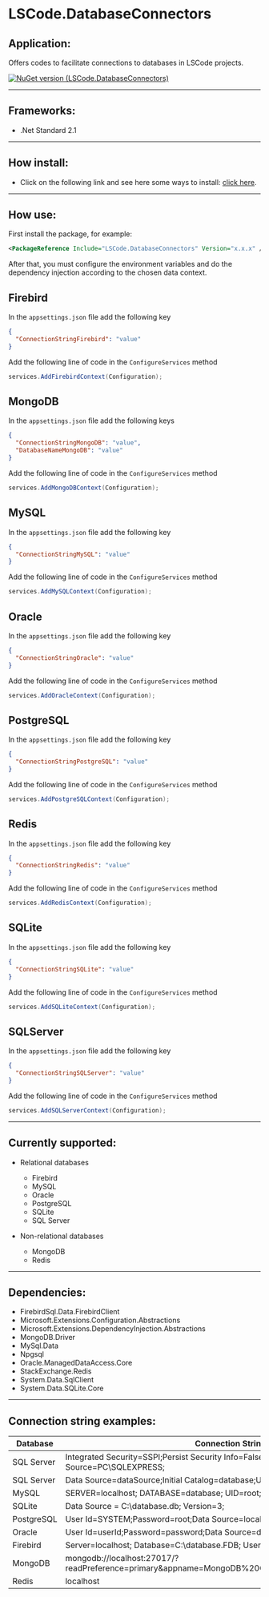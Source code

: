 # LSCode.DatabaseConnectors

## Application:
Offers codes to facilitate connections to databases in LSCode projects.

[![NuGet version (LSCode.DatabaseConnectors)](https://img.shields.io/nuget/v/LSCode.DatabaseConnectors.svg?style=flat-square)](https://www.nuget.org/packages/LSCode.DatabaseConnectors)

---

## Frameworks:
- .Net Standard 2.1

---

## How install:
- Click on the following link and see here some ways to install: [click here](https://www.nuget.org/packages/LSCode.DatabaseConnectors "LSCode.DatabaseConnectors page on nuget.org").

---

## How use:
First install the package, for example:

```xml
<PackageReference Include="LSCode.DatabaseConnectors" Version="x.x.x" />
```

After that, you must configure the environment variables and do the dependency injection according to the chosen data context.

## Firebird

In the `appsettings.json` file add the following key

```json
{
  "ConnectionStringFirebird": "value"
}
```

Add the following line of code in the `ConfigureServices` method

```c#
services.AddFirebirdContext(Configuration);
```

## MongoDB

In the `appsettings.json` file add the following keys

```json
{
  "ConnectionStringMongoDB": "value",
  "DatabaseNameMongoDB": "value"
}
```

Add the following line of code in the `ConfigureServices` method

```c#
services.AddMongoDBContext(Configuration);
```

## MySQL

In the `appsettings.json` file add the following key

```json
{
  "ConnectionStringMySQL": "value"
}
```

Add the following line of code in the `ConfigureServices` method

```c#
services.AddMySQLContext(Configuration);
```

## Oracle

In the `appsettings.json` file add the following key

```json
{
  "ConnectionStringOracle": "value"
}
```

Add the following line of code in the `ConfigureServices` method

```c#
services.AddOracleContext(Configuration);
```

## PostgreSQL

In the `appsettings.json` file add the following key

```json
{
  "ConnectionStringPostgreSQL": "value"
}
```

Add the following line of code in the `ConfigureServices` method

```c#
services.AddPostgreSQLContext(Configuration);
```

## Redis

In the `appsettings.json` file add the following key

```json
{
  "ConnectionStringRedis": "value"
}
```

Add the following line of code in the `ConfigureServices` method

```c#
services.AddRedisContext(Configuration);
```

## SQLite

In the `appsettings.json` file add the following key

```json
{
  "ConnectionStringSQLite": "value"
}
```

Add the following line of code in the `ConfigureServices` method

```c#
services.AddSQLiteContext(Configuration);
```

## SQLServer

In the `appsettings.json` file add the following key

```json
{
  "ConnectionStringSQLServer": "value"
}
```

Add the following line of code in the `ConfigureServices` method

```c#
services.AddSQLServerContext(Configuration);
```

---

## Currently supported:

- Relational databases
  - Firebird
  - MySQL
  - Oracle
  - PostgreSQL
  - SQLite
  - SQL Server

- Non-relational databases
  - MongoDB
  - Redis

---

## Dependencies:
- FirebirdSql.Data.FirebirdClient
- Microsoft.Extensions.Configuration.Abstractions
- Microsoft.Extensions.DependencyInjection.Abstractions
- MongoDB.Driver
- MySql.Data
- Npgsql
- Oracle.ManagedDataAccess.Core
- StackExchange.Redis
- System.Data.SqlClient
- System.Data.SQLite.Core

---

## Connection string examples:

| Database | Connection String |
|--|--|
| SQL Server | Integrated Security=SSPI;Persist Security Info=False;Initial Catalog=database;Data Source=PC\SQLEXPRESS; |
| SQL Server | Data Source=dataSource;Initial Catalog=database;User Id=user;Password=password; |
| MySQL | SERVER=localhost; DATABASE=database; UID=root; PASSWORD=root; |
| SQLite | Data Source = C:\database.db; Version=3; |
| PostgreSQL | User Id=SYSTEM;Password=root;Data Source=localhost:1521/xe; |
| Oracle | User Id=userId;Password=password;Data Source=dataSource; |
| Firebird | Server=localhost; Database=C:\database.FDB; User=SYSDBA; Password=masterkey; |
| MongoDB | mongodb://localhost:27017/?readPreference=primary&appname=MongoDB%20Compass%20Community&ssl=false |
| Redis | localhost |